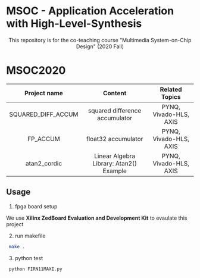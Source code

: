 # MSOC - Application Acceleration with High-Level-Synthesis 
<p align="center">
This repository is for the co-teaching course "Multimedia System-on-Chip Design" (2020 Fall)
</p>


# MSOC2020

| Project name | Content     |     Related Topics     |
|:------------:|:-------:    |:----------------------:|
| SQUARED_DIFF_ACCUM  | squared difference accumulator     | PYNQ, Vivado-HLS, AXIS |
| FP_ACCUM | float32 accumulator      | PYNQ, Vivado-HLS, AXIS |
| atan2_cordic | Linear Algebra Library: Atan2() Example      | PYNQ, Vivado-HLS, AXIS |

<!-- USAGE EXAMPLES -->
## Usage
1. fpga board setup

We use **Xilinx ZedBoard Evaluation and Development Kit** to evaulate this project

2. run makefile
```sh
 make .
```
3. python test
```sh
 python FIRN11MAXI.py
```


